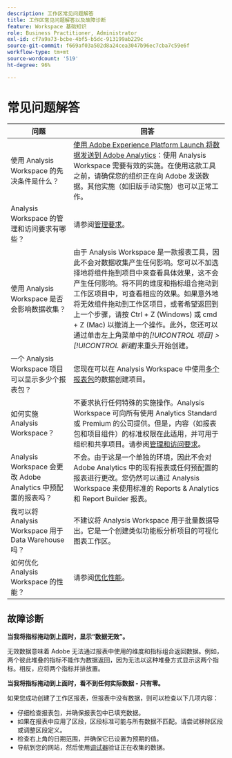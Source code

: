 ```yaml
---
description: 工作区常见问题解答
title: 工作区常见问题解答以及故障诊断
feature: Workspace 基础知识
role: Business Practitioner, Administrator
exl-id: cf7a9a73-bcbe-4bf5-b5dc-913199ab229c
source-git-commit: f669af03a502d8a24cea3047b96ec7cba7c59e6f
workflow-type: tm+mt
source-wordcount: '519'
ht-degree: 96%

---
```


# 常见问题解答

| 问题 | 回答 |
|--- |--- |
| 使用 Analysis Workspace 的先决条件是什么？ | [使用 Adobe Experience Platform Launch 将数据发送到 Adobe Analytics](/help/implement/launch/validate-publish-prod.md)：使用 Analysis Workspace 需要有效的实施。在使用这款工具之前，请确保您的组织正在向 Adobe 发送数据。其他实施（如旧版手动实施）也可以正常工作。 |
| Analysis Workspace 的管理和访问要求有哪些？ | 请参阅[管理要求](/help/analyze/analysis-workspace/workspace-faq/frequently-asked-questions-analysis-workspace.md)。 |
| 使用 Analysis Workspace 是否会影响数据收集？ | 由于 Analysis Workspace 是一款报表工具，因此不会对数据收集产生任何影响。您可以不加选择地将组件拖到项目中来查看具体效果，这不会产生任何影响。将不同的维度和指标组合拖动到工作区项目中，可查看相应的效果。如果意外地将无效组件拖动到工作区项目，或者希望返回到上一个步骤，请按 Ctrl + Z (Windows) 或 cmd + Z (Mac) 以撤消上一个操作。此外，您还可以通过单击左上角菜单中的&#x200B;*[!UICONTROL 项目] > [!UICONTROL 新建]*&#x200B;来重头开始创建。 |
| 一个 Analysis Workspace 项目可以显示多少个报表包？ | 您现在可以在 Analysis Workspace 中使用[多个报表包](https://experienceleague.adobe.com/docs/analytics/analyze/analysis-workspace/build-workspace-project/multiple-report-suites.html)的数据创建项目。 |
| 如何实施 Analysis Workspace？ | 不要求执行任何特殊的实施操作。Analysis Workspace 可向所有使用 Analytics Standard 或 Premium 的公司提供。但是，内容（如报表包和项目组件）的标准权限在此适用，并可用于组织和共享项目。请参阅[管理和访问要求](/help/analyze/analysis-workspace/workspace-faq/frequently-asked-questions-analysis-workspace.md)。 |
| Analysis Workspace 会更改 Adobe Analytics 中预配置的报表吗？ | 不会。由于这是一个单独的环境，因此不会对 Adobe Analytics 中的现有报表或任何预配置的报表进行更改。您仍然可以通过 Analysis Workspace 来使用标准的 Reports &amp; Analytics 和 Report Builder 报表。 |
| 我可以将 Analysis Workspace 用于 Data Warehouse 吗？ | 不建议将 Analysis Workspace 用于批量数据导出。它是一个创建类似功能板分析项目的可视化图表工作区。 |
| 如何优化 Analysis Workspace 的性能？ | 请参阅[优化性能](/help/analyze/analysis-workspace/workspace-faq/optimizing-performance.md)。 |

## 故障诊断

**当我将指标拖动到上面时，显示“数据无效”。**

无效数据意味着 Adobe 无法通过报表中使用的维度和指标组合返回数据。例如，两个彼此堆叠的指标不能作为数据返回，因为无法以这种堆叠方式显示这两个指标。相反，应将两个指标并排放置。

**当我将指标拖动到上面时，看不到任何实际数据 - 只有零。**

如果您成功创建了工作区报表，但报表中没有数据，则可以检查以下几项内容：

* 仔细检查报表包，并确保报表包中已填充数据。
* 如果在报表中应用了区段，区段标准可能与所有数据不匹配。请尝试移除区段或调整区段定义。
* 检查右上角的日期范围，并确保它已设置为预期的值。
* 导航到您的网站，然后使用[调试器](https://experienceleague.adobe.com/docs/debugger/using/experience-cloud-debugger.html)验证正在收集的数据。
